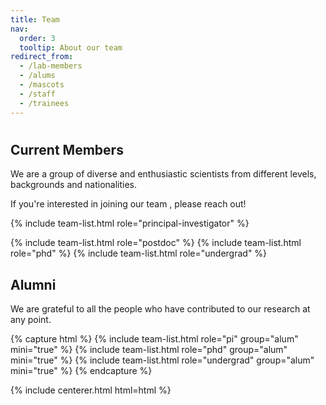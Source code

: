 ```yaml
---
title: Team
nav:
  order: 3
  tooltip: About our team
redirect_from:
  - /lab-members
  - /alums
  - /mascots
  - /staff
  - /trainees
---
```


# <i class="fas fa-users"></i>

## Current Members

We are a group of diverse and enthusiastic scientists from different levels, backgrounds and nationalities. 

If you're interested in joining our team , please reach out!

{% include team-list.html role="principal-investigator" %}

<!-- Optional: show other groups individually -->
{% include team-list.html role="postdoc" %}
{% include team-list.html role="phd" %}
{% include team-list.html role="undergrad" %}

<!-- section break -->

## Alumni
We are grateful to all the people who have contributed to our research at any point.

{% capture html %}
{% include team-list.html role="pi" group="alum" mini="true" %}
{% include team-list.html role="phd" group="alum" mini="true" %}
{% include team-list.html role="undergrad" group="alum" mini="true" %}
{% endcapture %}

{% include centerer.html html=html %}
